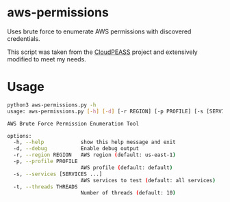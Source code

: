 # aws-permissions
Uses brute force to enumerate AWS permissions with discovered credentials.

This script was taken from the [CloudPEASS](https://raw.githubusercontent.com/carlospolop/CloudPEASS/refs/heads/main/src/aws/awsbruteforce.py) project and extensively modified to meet my needs.

# Usage

```bash
python3 aws-permissions.py -h
usage: aws-permissions.py [-h] [-d] [-r REGION] [-p PROFILE] [-s [SERVICES ...]] [-t THREADS]

AWS Brute Force Permission Enumeration Tool

options:
  -h, --help            show this help message and exit
  -d, --debug           Enable debug output
  -r, --region REGION   AWS region (default: us-east-1)
  -p, --profile PROFILE
                        AWS profile (default: default)
  -s, --services [SERVICES ...]
                        AWS services to test (default: all services)
  -t, --threads THREADS
                        Number of threads (default: 10)
```
